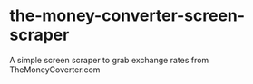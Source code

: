 the-money-converter-screen-scraper
==================================

A simple screen scraper to grab exchange rates from TheMoneyCoverter.com
